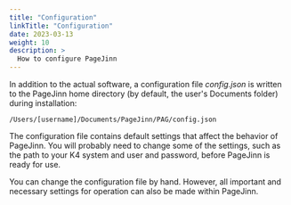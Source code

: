 ```yaml
---
title: "Configuration"
linkTitle: "Configuration"
date: 2023-03-13
weight: 10
description: >
  How to configure PageJinn
---
```



In addition to the actual software, a configuration file *config.json* is written to the PageJinn home directory (by default, the user's Documents folder) during installation:

`/Users/[username]/Documents/PageJinn/PAG/config.json `


The configuration file contains default settings that affect the behavior of PageJinn.
You will probably need to change some of the settings, such as the path to your K4 system and user and password, before PageJinn is ready for use.

You can change the configuration file by hand. However, all important and necessary settings for operation can also be made within PageJinn.